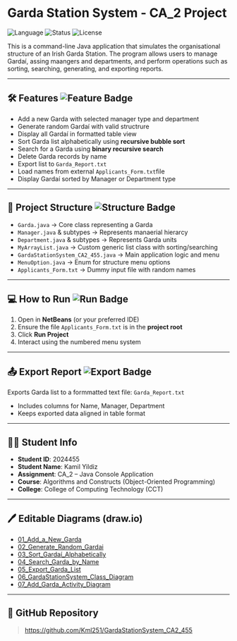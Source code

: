# Garda Station System - CA_2 Project

![Language](https://img.shields.io/badge/Language-Java-blue)
![Status](https://img.shields.io/badge/Project%20Status-Completed-brightgreen)
![License](https://img.shields.io/badge/License-MIT-lightgrey)


This is a command-line Java application that simulates the organisational structure of an Irish Garda Station.
The program allows users to manage Gardaí, assing maangers and departments,
and perform operations such as sorting, searching, generating, and exporting reports.

---

## 🛠 Features ![Feature Badge](https://img.shields.io/badge/-Key%20Functions-blue)

- Add a new Garda with selected manager type and department
- Generate random Gardaí with valid structrure
- Display all Gardaí in formatted table view
- Sort Garda list alphabetically using **recursive bubble sort**
- Search for a Garda using **binary recursive search**
- Delete Garda records by name
- Export list to `Garda_Report.txt`
- Load names from external `Applicants_Form.txt`file
- Display Gardaí sorted by Manager or Department type

---

## 📂 Project Structure ![Structure Badge](https://img.shields.io/badge/-Organised%20Modules-lightgrey)

- `Garda.java` -> Core class representing a Garda
- `Manager.java` & subtypes -> Represents manaerial hierarcy
- `Department.java` & subtypes -> Represents Garda units 
- `MyArrayList.java` -> Custom generic list class with sorting/searching 
- `GardaStationSystem_CA2_455.java` -> Main application logic and menu
- `MenuOption.java` -> Enum for structure menu options
- `Applicants_Form.txt` -> Dummy input file with random names 

---

## 💻 How to Run ![Run Badge](https://img.shields.io/badge/-Console%20App%20Steps-yellow)

1. Open in **NetBeans** (or your preferred IDE)
2. Ensure the file `Applicants_Form.txt` is in the **project root**
3. Click **Run Project**
4. Interact using the numbered menu system

---

## 📤 Export Report ![Export Badge](https://img.shields.io/badge/-Generates%20TXT%20Report-green)

Exports Garda list to a formmatted text file: `Garda_Report.txt`
- Includes columns for Name, Manager, Department
- Keeps exported data aligned in table format

---

## 👨‍🎓 Student Info

- **Student ID**: 2024455 
- **Student Name**: Kamil Yildiz 
- **Assignment**: CA_2 – Java Console Application  
- **Course**: Algorithms and Constructs (Object-Oriented Programming) 
- **College**: College of Computing Technology (CCT) 

---

## 🖊️ Editable Diagrams (draw.io)

- [01_Add_a_New_Garda](https://app.diagrams.net/?url=https://raw.githubusercontent.com/Kml251/GardaStationSystem_CA2_455/main/01_Add_a_New_Garda.drawio)
- [02_Generate_Random_Gardai](https://app.diagrams.net/?url=https://raw.githubusercontent.com/Kml251/GardaStationSystem_CA2_455/main/02_Generate_Random_Gardai.drawio)
- [03_Sort_Gardaí_Alphabetically](https://app.diagrams.net/?url=https://raw.githubusercontent.com/Kml251/GardaStationSystem_CA2_455/main/03_Sort_Garda%C3%AD_Alphabetically.drawio)
- [04_Search_Garda_by_Name](https://app.diagrams.net/?url=https://raw.githubusercontent.com/Kml251/GardaStationSystem_CA2_455/main/04_Search_Garda_by_Name.drawio)
- [05_Export_Garda_List](https://app.diagrams.net/?url=https://raw.githubusercontent.com/Kml251/GardaStationSystem_CA2_455/main/05_Export_Garda_List.drawio)
- [06_GardaStationSystem_Class_Diagram](https://app.diagrams.net/?url=https://raw.githubusercontent.com/Kml251/GardaStationSystem_CA2_455/main/06_GardaStationSystem_Class_Diagram.drawio)
- [07_Add_Garda_Activity_Diagram](https://app.diagrams.net/?url=https://raw.githubusercontent.com/Kml251/GardaStationSystem_CA2_455/main/07_Add_Garda_Activity_Diagram.drawio)

---

## 🔗 GitHub Repository

> https://github.com/Kml251/GardaStationSystem_CA2_455